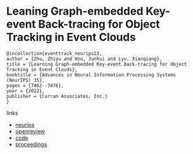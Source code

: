 # Leaning Graph-embedded Key-event Back-tracing for Object Tracking in Event Clouds

```
@incollection{eventtrack_neurips22,
author = {Zhu, Zhiyu and Hou, Junhui and Lyu, Xianqiang},
title = {Learning Graph-embedded Key-event Back-tracing for Object Tracking in Event Clouds},
booktitle = {Advances in Neural Information Processing Systems (NeurIPS) 35},
pages = {7462--7476},
year = {2022},
publisher = {Curran Associates, Inc.}
}
```

links
- [neurips](https://nips.cc/Conferences/2022/Schedule?showEvent=54651)
- [openreview](https://openreview.net/forum?id=hTxYJAKY85)
- [code](https://github.com/ZHU-Zhiyu/Event-tracking)
- [proceedings](https://papers.nips.cc//paper_files/paper/2022/hash/31421b112e5f7faf4fc577b74e45dab2-Abstract-Conference.html)
